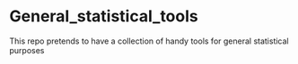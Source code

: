 # General_statistical_tools
This repo pretends to have a collection of handy tools for general statistical purposes
